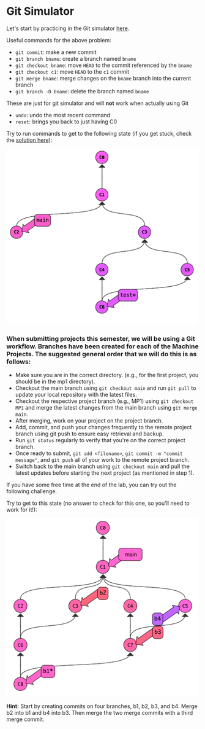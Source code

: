 # Git Simulator

Let's start by practicing in the Git simulator <a
href="https://tyler.caraza-harter.com/cs320/learnGitBranching/index.html"
target="_blank">here</a>.  

Useful commands for the above problem:
* `git commit`: make a new commit
* `git branch bname`: create a branch named `bname`
* `git checkout bname`: move `HEAD` to the commit referenced by the `bname`
* `git checkout c1`: move `HEAD` to the `c1` commit
* `git merge bname`: merge changes on the `bname` branch into the current branch
* `git branch -D bname`: delete the branch named `bname`

These are just for git simulator and will **not** work when actually using Git
* `undo`: undo the most recent command
* `reset`: brings you back to just having C0

Try to run commands to get to the following state (if you get stuck, check the [solution here](solution.md)):

<img src="1.png" width=500>

### When submitting projects this semester, we will be using a Git workflow. Branches have been created for each of the Machine Projects. The suggested general order that we will do this is as follows:
- Make sure you are in the correct directory. (e.g., for the first project, you should be in the mp1 directory).
- Checkout the main branch using `git checkout main` and run `git pull` to update your local repository with the latest files. 
- Checkout the respective project branch (e.g., MP1) using `git checkout MP1` and merge the latest changes from the main branch using `git merge main`.
- After merging, work on your project on the project branch. 
- Add, commit, and push your changes frequently to the remote project branch using git push to ensure easy retrieval and backup.
- Run `git status` regularly to verify that you're on the correct project branch.
- Once ready to submit, `git add <filename>`, `git commit -m "commit message"`, and `git push` all of your work to the remote project branch. 
- Switch back to the main branch using `git checkout main` and pull the latest updates before starting the next project (as mentioned in step 1).








If you have some free time at the end of the lab, you can try out the following challenge. 

Try to get to this state (no answer to check for this one, so you'll need to work for it!): 

<img src="2.png" width=500>

**Hint:** Start by creating commits on four branches, b1, b2, b3, and b4.
Merge b2 into b1 and b4 into b3.  Then merge the two merge commits
with a third merge commit.

